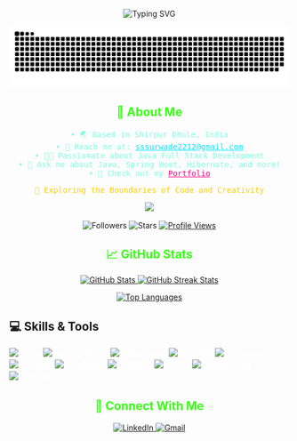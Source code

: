 <!-- Header -->
<p align="center">
  <img src="https://readme-typing-svg.herokuapp.com?font=Fira+Code&size=24&color=00FF00&background=000000&center=true&vCenter=true&width=500&lines=Hello,+World!+👋;I+am+Shuddhodhan+Surwade;Java+Backend+Developer;Spring+Boot+Enthusiast;Welcome+to+my+profile!" alt="Typing SVG">
</p>

<!-- Animated Divider -->
<p align="center">
  <img src="https://raw.githubusercontent.com/Platane/snk/output/github-contribution-grid-snake.svg" alt="Snake Animation">
</p>

<!-- About Me Section -->
<h2 align="center" style="color:#39ff14;">💫 About Me</h2>
<p align="center" style="color:#80ffdb; font-family:monospace;">
  • 🌏 Based in Shirpur Dhule, India <br>
  • 📧 Reach me at: <a href="mailto:sssurwade2212@gmail.com" style="color:#00e5ff;">sssurwade2212@gmail.com</a> <br>
  • 👨‍💻 Passionate about Java Full Stack Development <br>
  • 💬 Ask me about Java, Spring Boot, Hibernate, and more! <br>
  • 🧿 Check out my <a href="https://sidz111.github.io/portfolio/" target="_blank" style="color:#ff007f;">Portfolio</a> <br>
</p>
<p align="center" style="color:#ffcc00; font-family:monospace;">🚀 Exploring the Boundaries of Code and Creativity</p>

<!-- Typing Animation -->
<p align="center">
  <a href="https://github.com/sidz111/">
    <img src="https://readme-typing-svg.herokuapp.com?lines=Java%20Developer%20|%20Spring%20Boot%20Enthusiast%20|%20SQL%20Expert;Crafting%20Futuristic%20Apps;&center=true&width=700&height=45&font=monospace&color=00ff00&vCenter=true&size=20">
  </a>
</p>

<!-- Dynamic Stats -->
<div align="center">
  <img src="https://img.shields.io/github/followers/sidz111?color=00ff00&style=for-the-badge&logo=GitHub" alt="Followers">
  <img src="https://img.shields.io/github/stars/sidz111?color=00e5ff&style=for-the-badge&logo=GitHub" alt="Stars">
  <a href="https://github.com/sidz111/">
    <img src="https://komarev.com/ghpvc/?username=sidz111&color=ff007f&style=for-the-badge" alt="Profile Views">
  </a>
</div>

<!-- GitHub Stats -->
<h2 align="center" style="color:#39ff14;">📈 GitHub Stats</h2>
<p align="center">
  <a href="https://github.com/sidz111">
    <img src="https://github-readme-stats.vercel.app/api?username=sidz111&count_private=true&show_icons=true&theme=radical&hide_border=true&custom_title=Shuddhodhan's%20GitHub%20Stats" alt="GitHub Stats" width="49%"/>
  </a>
  <a href="https://github.com/sidz111">
    <img src="https://github-readme-streak-stats.herokuapp.com/?user=sidz111&theme=radical&hide_border=true" alt="GitHub Streak Stats" width="49%"/>
  </a>
</p>

<p align="center">
  <a href="https://github.com/sidz111">
    <img src="https://github-readme-stats.vercel.app/api/top-langs/?username=sidz111&layout=compact&theme=radical&hide_border=true" alt="Top Languages" />
  </a>
</p>


## 💻 Skills & Tools
<p style="font-size: 18px; color: #FFFFFF;">
  <img src="https://img.shields.io/badge/Java-007396?style=for-the-badge&logo=java&logoColor=white" alt="Java"/>
  <img src="https://img.shields.io/badge/Spring%20Boot-6DB33F?style=for-the-badge&logo=springboot&logoColor=white" alt="Spring Boot"/>
  <img src="https://img.shields.io/badge/Hibernate-59666C?style=for-the-badge&logo=hibernate&logoColor=white" alt="Hibernate"/>
  <img src="https://img.shields.io/badge/MySQL-4479A1?style=for-the-badge&logo=mysql&logoColor=white" alt="MySQL"/>
  <img src="https://img.shields.io/badge/Postman-FF6C37?style=for-the-badge&logo=postman&logoColor=white" alt="Postman"/>
  <img src="https://img.shields.io/badge/Eclipse-2C2255?style=for-the-badge&logo=eclipse&logoColor=white" alt="Eclipse"/>
  <img src="https://img.shields.io/badge/Visual%20Studio%20Code-0078D4?style=for-the-badge&logo=visualstudiocode&logoColor=white" alt="VS Code"/>
  <img src="https://img.shields.io/badge/HTML5-E34F26?style=for-the-badge&logo=html5&logoColor=white" alt="HTML5"/>
  <img src="https://img.shields.io/badge/CSS3-1572B6?style=for-the-badge&logo=css3&logoColor=white" alt="CSS3"/>
  <img src="https://img.shields.io/badge/JavaScript-F7DF1E?style=for-the-badge&logo=javascript&logoColor=black" alt="JavaScript"/>
  <img src="https://img.shields.io/badge/GitHub-181717?style=for-the-badge&logo=github&logoColor=white" alt="GitHub"/>
</p>

<!-- Network -->
<h2 align="center" style="color:#39ff14;">📱 Connect With Me</h2>
<p align="center">
  <a href="https://www.linkedin.com/in/shuddhodhan-surwade-a493b7215/">
    <img src="https://img.shields.io/badge/LinkedIn-0077B5?style=for-the-badge&logo=linkedin&logoColor=white" alt="LinkedIn">
  </a>
  <a href="mailto:sssurwade2212@gmail.com">
    <img src="https://img.shields.io/badge/Gmail-D14836?style=for-the-badge&logo=gmail&logoColor=white" alt="Gmail">
  </a>
</p>
